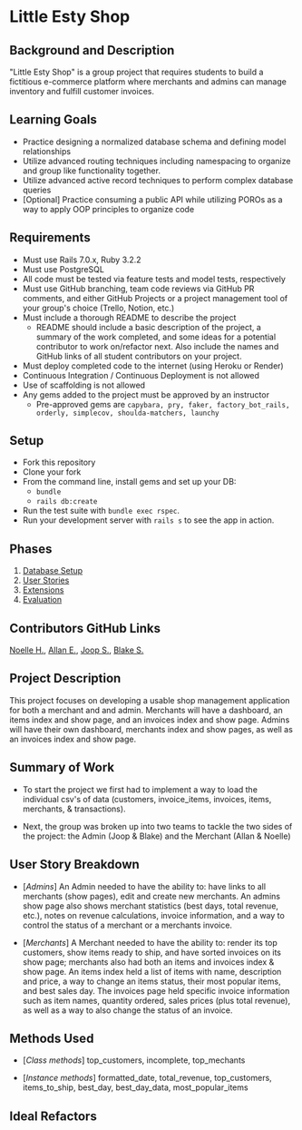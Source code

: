 # Little Esty Shop

## Background and Description

"Little Esty Shop" is a group project that requires students to build a fictitious e-commerce platform where merchants and admins can manage inventory and fulfill customer invoices.

## Learning Goals
- Practice designing a normalized database schema and defining model relationships
- Utilize advanced routing techniques including namespacing to organize and group like functionality together.
- Utilize advanced active record techniques to perform complex database queries
- [Optional] Practice consuming a public API while utilizing POROs as a way to apply OOP principles to organize code

## Requirements
- Must use Rails 7.0.x, Ruby 3.2.2
- Must use PostgreSQL
- All code must be tested via feature tests and model tests, respectively
- Must use GitHub branching, team code reviews via GitHub PR comments, and either GitHub Projects or a project management tool of your group's choice (Trello, Notion, etc.)
- Must include a thorough README to describe the project
   - README should include a basic description of the project, a summary of the work completed, and some ideas for a potential contributor to work on/refactor next. Also include the names and GitHub links of all student contributors on your project. 
- Must deploy completed code to the internet (using Heroku or Render)
- Continuous Integration / Continuous Deployment is not allowed
- Use of scaffolding is not allowed
- Any gems added to the project must be approved by an instructor
  - Pre-approved gems are `capybara, pry, faker, factory_bot_rails, orderly, simplecov, shoulda-matchers, launchy`

## Setup

* Fork this repository
* Clone your fork
* From the command line, install gems and set up your DB:
    * `bundle`
    * `rails db:create`
* Run the test suite with `bundle exec rspec`.
* Run your development server with `rails s` to see the app in action.

## Phases

1. [Database Setup](./doc/db_setup.md)
1. [User Stories](./doc/user_stories.md)
1. [Extensions](./doc/extensions.md)
1. [Evaluation](./doc/evaluation.md)


## Contributors GitHub Links 

[Noelle H.](https://github.com/lofi-nowhale),
[Allan E.](https://github.com/aevans27),
[Joop S.](https://github.com/JoopStark),
[Blake S.](https://github.com/bserge13)

## Project Description 

This project focuses on developing a usable shop management application for both a merchant and and admin. Merchants will have a dashboard, an items index and show page, and an invoices index and show page. Admins will have their own dashboard, merchants index and show pages, as well as an invoices index and show page.    

## Summary of Work 

* To start the project we first had to implement a way to load the individual csv's of data (customers, invoice_items, invoices, items, merchants, & transactions). 

* Next, the group was broken up into two teams to tackle the two sides of the project: the Admin (Joop & Blake) and the Merchant (Allan & Noelle)

## User Story Breakdown 
* [*Admins*] An Admin needed to have the ability to: have links to all merchants (show pages), edit and create new merchants. An admins show page also shows merchant statistics (best days, total revenue, etc.), notes on revenue calculations, invoice information, and a way to control the status of a merchant or a merchants invoice.  

* [*Merchants*] A Merchant needed to have the ability to: render its top customers, show items ready to ship, and have sorted invoices on its show page; merchants also had both an items and invoices index & show page. An items index held a list of items with name, description and price, a way to change an items status, their most popular items, and best sales day. The invoices page held specific invoice information such as item names, quantity ordered, sales prices (plus total revenue), as well as a way to also change the status of an invoice. 

## Methods Used 
* [*Class methods*] top_customers, incomplete, top_mechants

* [*Instance methods*] formatted_date, total_revenue, top_customers, items_to_ship, best_day, best_day_data, most_popular_items   

## Ideal Refactors

